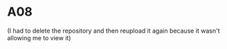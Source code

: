 # A08

(I had to delete the repository and then reupload it again because it wasn't allowing me to view it)
